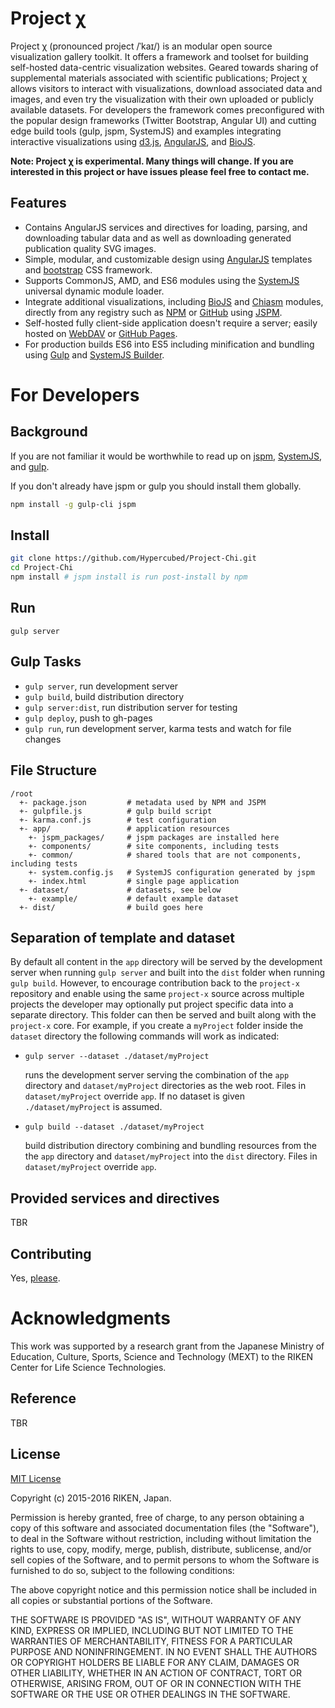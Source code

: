 # Project χ

Project χ (pronounced project /ˈ</span><span title="'k' in 'kind'">k</span><span title="/aɪ/ long 'i' in 'tide'">aɪ</span></span>/) is an modular open source visualization gallery toolkit.  It offers a framework and toolset for building self-hosted data-centric visualization websites. Geared towards sharing of supplemental materials associated with scientific publications; Project χ allows visitors to interact with visualizations, download associated data and images, and even try the visualization with their own uploaded or publicly available datasets.  For developers the framework comes preconfigured with the popular design frameworks (Twitter Bootstrap, Angular UI) and cutting edge build tools (gulp, jspm, SystemJS) and examples integrating interactive visualizations using [d3.js](http://d3js.org/), [AngularJS](https://angularjs.org/), and [BioJS](http://biojs.io/).

**Note: Project χ is experimental.  Many things will change.  If you are interested in this project or have issues please feel free to contact me.**

## Features

* Contains AngularJS services and directives for loading, parsing, and downloading tabular data and as well as downloading generated publication quality SVG images.
* Simple,  modular, and customizable design using [AngularJS](https://angularjs.org/) templates and [bootstrap](http://getbootstrap.com/) CSS framework.
* Supports CommonJS, AMD, and ES6 modules using the [SystemJS](https://github.com/systemjs/systemjs) universal dynamic module loader.
* Integrate additional visualizations, including [BioJS](http://biojs.io/) and [Chiasm](https://github.com/curran/chiasm) modules, directly from any registry such as [NPM](https://www.npmjs.com) or [GitHub](https://github.com/) using [JSPM](http://jspm.io/).
* Self-hosted fully client-side application doesn't require a server; easily hosted on [WebDAV](https://en.wikipedia.org/wiki/WebDAV) or [GitHub Pages](https://pages.github.com/).
* For production builds ES6 into ES5 including minification and bundling using [Gulp](http://gulpjs.com/) and [SystemJS Builder](https://github.com/systemjs/builder).

# For Developers

## Background

If you are not familiar it would be worthwhile to read up on [jspm](http://jspm.io/), [SystemJS](https://github.com/systemjs/systemjs), and [gulp](http://gulpjs.com/).

If you don't already have jspm or gulp you should install them globally.

```bash
npm install -g gulp-cli jspm
```

## Install

```bash
git clone https://github.com/Hypercubed/Project-Chi.git
cd Project-Chi
npm install # jspm install is run post-install by npm
```

## Run

```
gulp server
```

## Gulp Tasks

* `gulp server`, run development server
* `gulp build`, build distribution directory
* `gulp server:dist`, run distribution server for testing
* `gulp deploy`, push to gh-pages
* `gulp run`, run development server, karma tests and watch for file changes

## File Structure

```
/root
  +- package.json         # metadata used by NPM and JSPM
  +- gulpfile.js          # gulp build script
  +- karma.conf.js        # test configuration
  +- app/                 # application resources
    +- jspm_packages/     # jspm packages are installed here
    +- components/        # site components, including tests
    +- common/            # shared tools that are not components, including tests
    +- system.config.js   # SystemJS configuration generated by jspm
    +- index.html         # single page application
  +- dataset/             # datasets, see below
    +- example/           # default example dataset
  +- dist/                # build goes here
```

## Separation of template and dataset

By default all content in the `app` directory will be served by the development server when running `gulp server` and built into the `dist` folder when running `gulp build`.  However, to encourage contribution back to the `project-x` repository and enable using the same `project-x` source across multiple projects the developer may optionally put project specific data into a separate directory.  This folder can then be served and built along with the `project-x` core.  For example, if you create a `myProject` folder inside the `dataset` directory the following commands will work as indicated:

* `gulp server --dataset ./dataset/myProject`

	runs the development server serving the combination of the `app` directory and `dataset/myProject` directories as the web root.  Files in `dataset/myProject` override `app`.  If no dataset is given `./dataset/myProject` is assumed.

* `gulp build --dataset ./dataset/myProject`

  build distribution directory combining and bundling resources from the the `app` directory and `dataset/myProject` into the `dist` directory.  Files in `dataset/myProject` override `app`.

## Provided services and directives

TBR

## Contributing

Yes, [please](https://github.com/Hypercubed/Project-chi/issues).

# Acknowledgments

This work was supported by a research grant from the Japanese Ministry of Education, Culture, Sports, Science and Technology (MEXT) to the RIKEN Center for Life Science Technologies.

## Reference

TBR

## License

[MIT License](http://en.wikipedia.org/wiki/MIT_License)

Copyright (c) 2015-2016 RIKEN, Japan.

Permission is hereby granted, free of charge, to any person obtaining a copy of this software and associated documentation files (the "Software"), to deal in the Software without restriction, including without limitation the rights to use, copy, modify, merge, publish, distribute, sublicense, and/or sell copies of the Software, and to permit persons to whom the Software is furnished to do so, subject to the following conditions:

The above copyright notice and this permission notice shall be included in all copies or substantial portions of the Software.

THE SOFTWARE IS PROVIDED "AS IS", WITHOUT WARRANTY OF ANY KIND, EXPRESS OR IMPLIED, INCLUDING BUT NOT LIMITED TO THE WARRANTIES OF MERCHANTABILITY, FITNESS FOR A PARTICULAR PURPOSE AND NONINFRINGEMENT. IN NO EVENT SHALL THE AUTHORS OR COPYRIGHT HOLDERS BE LIABLE FOR ANY CLAIM, DAMAGES OR OTHER LIABILITY, WHETHER IN AN ACTION OF CONTRACT, TORT OR OTHERWISE, ARISING FROM, OUT OF OR IN CONNECTION WITH THE SOFTWARE OR THE USE OR OTHER DEALINGS IN THE SOFTWARE.
